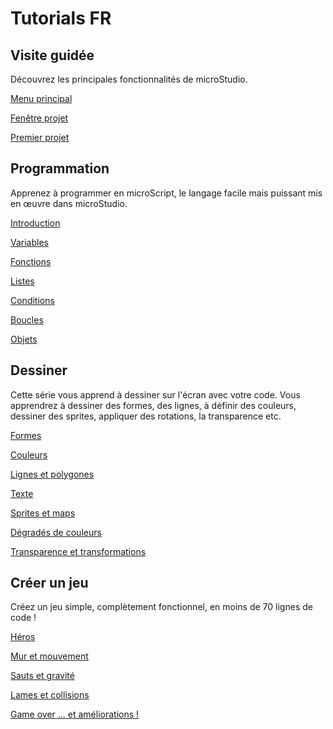 # Tutorials FR

## Visite guidée

Découvrez les principales fonctionnalités de microStudio.

[Menu principal](/tutorials/fr/tour/1_menu.md)

[Fenêtre projet](/tutorials/fr/tour/2_project.md)

[Premier projet](/tutorials/fr/tour/3_first_project.md)


## Programmation

Apprenez à programmer en microScript, le langage facile mais puissant mis en œuvre dans microStudio.

[Introduction](/tutorials/fr/programming/1_intro.md)

[Variables](/tutorials/fr/programming/2_variables.md)

[Fonctions](/tutorials/fr/programming/3_functions.md)

[Listes](/tutorials/fr/programming/4_lists.md)

[Conditions](/tutorials/fr/programming/5_conditions.md)

[Boucles](/tutorials/fr/programming/6_loops.md)

[Objets](/tutorials/fr/programming/7_objects.md)

## Dessiner

Cette série vous apprend à dessiner sur l'écran avec votre code. Vous apprendrez à dessiner des formes, des lignes, à définir des couleurs, dessiner des sprites, appliquer des rotations, la transparence etc.

[Formes](https://raw.githubusercontent.com/TeddyChene/microstudio-tuto/main/static/tutorials/fr/drawing/1_shapes.md)

[Couleurs](/tutorials/fr/drawing/2_colors.md)

[Lignes et polygones](/tutorials/fr/drawing/3_lines.md)

[Texte](/tutorials/fr/drawing/4_text.md)

[Sprites et maps](/tutorials/fr/drawing/5_sprites.md)

[Dégradés de couleurs](/tutorials/fr/drawing/6_gradients.md)

[Transparence et transformations](/tutorials/fr/drawing/7_transforms.md)



## Créer un jeu

Créez un jeu simple, complètement fonctionnel, en moins de 70 lignes de code !

[Héros](/tutorials/fr/game/1_hero.md)

[Mur et mouvement](/tutorials/fr/game/2_wall.md)

[Sauts et gravité](/tutorials/fr/game/3_jump.md)

[Lames et collisions](/tutorials/fr/game/4_blades.md)

[Game over ... et améliorations !](/tutorials/fr/game/5_gameloop.md)
